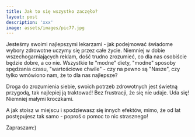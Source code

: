 ```yaml
---
title: Jak to się wszystko zaczęło?
layout: post
description: 'xxx'
image: assets/images/pic77.jpg
---
```


Jesteśmy swoimi najlepszymi lekarzami - jak podejmować świadome wybory zdrowotne uczymy się przez całe życie. Niemniej w dobie wszechogarniających reklam, dość trudno zrozumieć, co dla nas osobiście będzie dobre, a co nie. Wszystkie te "modne" diety, "modne" sposoby spędzania czasu, "wartościowe chwile" - czy na pewno są "Nasze", czy tylko wmówiono nam, że to dla nas najlepsze?

Droga do zrozumienia siebie, swoich potrzeb zdrowotnych jest świetną przygodą, tak najlepiej ją traktować! Bez frustracji, że się nie udaje. Uda się! Niemniej małymi kroczkami.

A jak stoisz w miejscu i spodziewasz się innych efektów, mimo, że od lat postępujesz tak samo - poproś o pomoc to nic strasznego! 

Zapraszam:)






